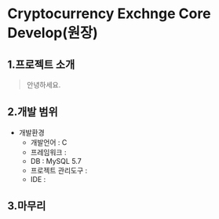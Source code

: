 # Cryptocurrency Exchnge Core Develop(원장)
## 1.프로젝트 소개 
>안녕하세요.  

## 2.개발 범위
* 개발환경 
  * 개발언어 : C
  * 프레임워크 : 
  * DB : MySQL 5.7 
  * 프로젝트 관리도구 : 
  * IDE : 

## 3.마무리
  
